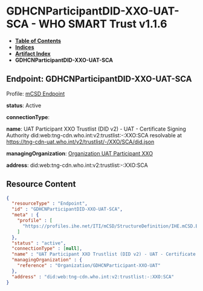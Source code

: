 # GDHCNParticipantDID-XXO-UAT-SCA - WHO SMART Trust v1.1.6

* [**Table of Contents**](toc.md)
* [**Indices**](indices.md)
* [**Artifact Index**](artifacts.md)
* **GDHCNParticipantDID-XXO-UAT-SCA**

## Endpoint: GDHCNParticipantDID-XXO-UAT-SCA

Profile: [mCSD Endpoint](https://profiles.ihe.net/ITI/mCSD/4.0.0/StructureDefinition-IHE.mCSD.Endpoint.html)

**status**: Active

**connectionType**: 

**name**: UAT Participant XXO Trustlist (DID v2) - UAT - Certificate Signing Authority did:web:tng-cdn.who.int:v2:trustlist:-:XXO:SCA resolvable at https://tng-cdn-uat.who.int/v2/trustlist/-/XXO/SCA/did.json

**managingOrganization**: [Organization UAT Participant XXO](Organization-GDHCNParticipant-XXO-UAT.md)

**address**: did:web:tng-cdn.who.int:v2:trustlist:-:XXO:SCA



## Resource Content

```json
{
  "resourceType" : "Endpoint",
  "id" : "GDHCNParticipantDID-XXO-UAT-SCA",
  "meta" : {
    "profile" : [
      "https://profiles.ihe.net/ITI/mCSD/StructureDefinition/IHE.mCSD.Endpoint"
    ]
  },
  "status" : "active",
  "connectionType" : [null],
  "name" : "UAT Participant XXO Trustlist (DID v2) - UAT - Certificate Signing Authority\ndid:web:tng-cdn.who.int:v2:trustlist:-:XXO:SCA\nresolvable at https://tng-cdn-uat.who.int/v2/trustlist/-/XXO/SCA/did.json",
  "managingOrganization" : {
    "reference" : "Organization/GDHCNParticipant-XXO-UAT"
  },
  "address" : "did:web:tng-cdn.who.int:v2:trustlist:-:XXO:SCA"
}

```
